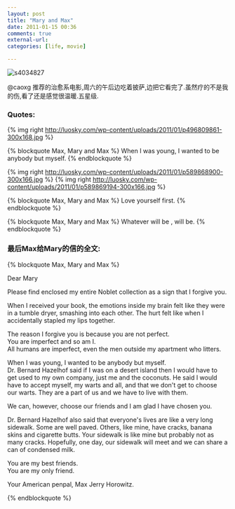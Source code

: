 ```yaml
---
layout: post
title: "Mary and Max"
date: 2011-01-15 00:36
comments: true
external-url: 
categories: [life, movie]

---
```


![][11]

   [11]: http://luosky.com/wp-content/uploads/2011/01/s4034827.jpg (s4034827)

@caoxg 推荐的治愈系电影,周六的午后边吃着披萨,边把它看完了.虽然疗的不是我的伤,看了还是感觉很温暖.五星级.

### Quotes:


{% img right http://luosky.com/wp-content/uploads/2011/01/p496809861-300x168.jpg %}

{% blockquote Max, Mary and Max %}
   When I was young, I wanted to be anybody but myself.
{% endblockquote %} 

{% img right http://luosky.com/wp-content/uploads/2011/01/p589868900-300x166.jpg %} 
{% img right http://luosky.com/wp-content/uploads/2011/01/p589869194-300x166.jpg %} 

{% blockquote Max, Mary and Max %}
   Love yourself first.
{% endblockquote %} 



{% blockquote Max, Mary and Max %}
      Whatever will be , will be.
{% endblockquote %}

  
   
    
    

### 最后Max给Mary的信的全文:



{% blockquote Max, Mary and Max %}

Dear Mary

Please find enclosed my entire Noblet collection as a sign that I forgive you.

When I received your book, the emotions inside my brain felt like they were in a tumble dryer, smashing into each other. The hurt felt like when I accidentally stapled my lips together. 

The reason I forgive you is because you are not perfect.   
You are imperfect and so am I.   
All humans are imperfect, even the men outside my apartment who litters. 

When I was young, I wanted to be anybody but myself.   
Dr. Bernard Hazelhof said if I was on a desert island then I would have to get used to my own company, just me and the coconuts. He said I would have to accept myself, my warts and all, and that we don't get to choose our warts. They are a part of us and we have to live with them.   

We can, however, choose our friends and I am glad I have chosen you.

Dr. Bernard Hazelhof also said that everyone's lives are like a very long sidewalk. Some are well paved. Others, like mine, have cracks, banana skins and cigarette butts. Your sidewalk is like mine but probably not as many cracks. Hopefully, one day, our sidewalk will meet and we can share a can of condensed milk. 

You are my best friends.   
You are my only friend.

Your American penpal, Max Jerry Horowitz.

{% endblockquote %}